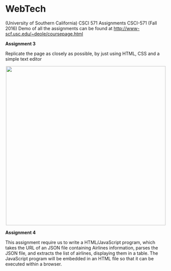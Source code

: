 # WebTech
(University of Southern California) CSCI 571 Assignments 
CSCI-571 (Fall 2016)
Demo of all the assignments can be found at http://www-scf.usc.edu/~deole/coursepage.html

<b>Assignment 3</b>

Replicate the page as closely as possible, by just using HTML, CSS and a simple text editor
<p align="center">
  <img src="http://cs-server.usc.edu:45678/hw/hw3/ScreenShotFirefox.png" width="500"/>
</p>

<b>Assignment 4</b>

This assignment require us to write a HTML/JavaScript program, which takes the URL of an JSON file containing Airlines information, parses the JSON file, and extracts the list of airlines, displaying them in a table. The JavaScript program will be embedded in an HTML file so that it can be executed within a browser.


